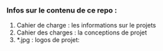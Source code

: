 ### Infos sur le contenu de ce repo :
1. Cahier de charge : les informations sur le projets 
2. Cahier des charges : la conceptions de projet
3. *.jpg : logos de projet:
